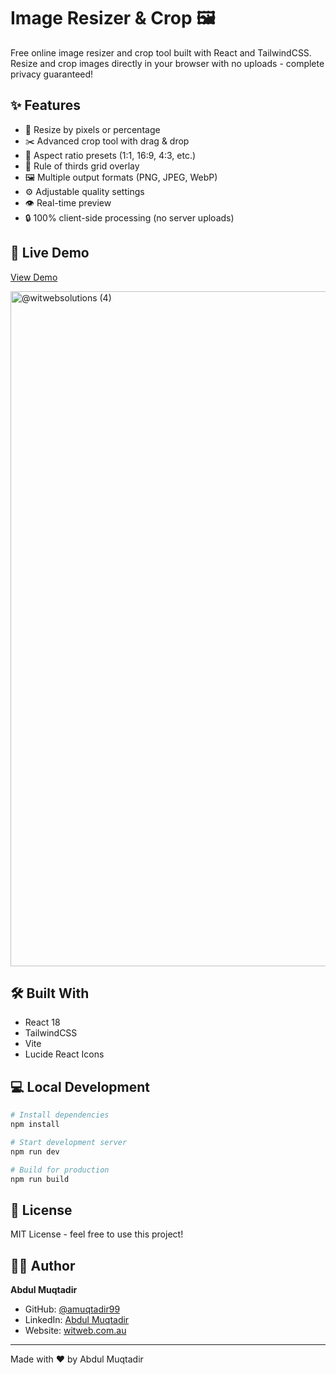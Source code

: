 # Image Resizer & Crop 🖼️

Free online image resizer and crop tool built with React and TailwindCSS. Resize and crop images directly in your browser with no uploads - complete privacy guaranteed!

## ✨ Features

- 🔄 Resize by pixels or percentage
- ✂️ Advanced crop tool with drag & drop
- 📐 Aspect ratio presets (1:1, 16:9, 4:3, etc.)
- 🎯 Rule of thirds grid overlay
- 🖼️ Multiple output formats (PNG, JPEG, WebP)
- ⚙️ Adjustable quality settings
- 👁️ Real-time preview
- 🔒 100% client-side processing (no server uploads)

## 🚀 Live Demo

[View Demo](#)

<img width="1080" height="1080" alt="@witwebsolutions (4)" src="https://github.com/user-attachments/assets/47444944-5b6c-4be5-8a00-09da191b155b" />



## 🛠️ Built With

- React 18
- TailwindCSS
- Vite
- Lucide React Icons

## 💻 Local Development
```bash
# Install dependencies
npm install

# Start development server
npm run dev

# Build for production
npm run build
```

## 📝 License

MIT License - feel free to use this project!

## 👨‍💻 Author

**Abdul Muqtadir**
- GitHub: [@amuqtadir99](https://github.com/amuqtadir99)
- LinkedIn: [Abdul Muqtadir](https://www.linkedin.com/in/amuqtadir1/)
- Website: [witweb.com.au](https://www.witweb.com.au)

---

Made with ❤️ by Abdul Muqtadir
